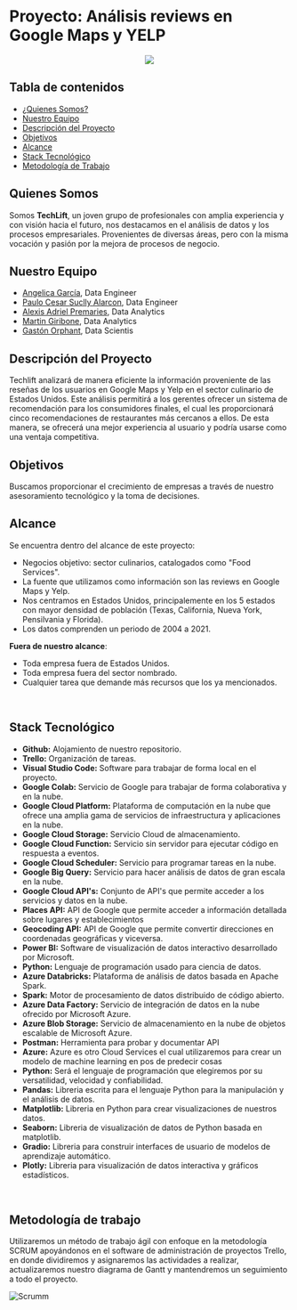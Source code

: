 # **Proyecto: Análisis reviews en Google Maps y YELP**


<p align="center"><img src="https://user-images.githubusercontent.com/65837646/224367690-15359db3-7c2e-4ee4-9bfd-347ed091df9e.jpeg"></p>


## **Tabla de contenidos**
- [¿Quienes Somos?](#Quienes-Somos)
- [Nuestro Equipo](#Nuestro-Equipo)
- [Descripción del Proyecto](#Descripción-del-proyecto)
- [Objetivos](#Objetivos)
- [Alcance](#Alcance)
- [Stack Tecnológico](#Stack-Tecnológico)
- [Metodología de Trabajo](#Metodología-de-Trabajo)

<div id="Quienes-Somos"/>

## **Quienes Somos**

Somos **TechLift**, un joven grupo de profesionales con amplia experiencia y con visión hacia el futuro, nos destacamos en el análisis de datos y los procesos empresariales.
Provenientes de diversas áreas, pero con la misma vocación y pasión por la mejora de procesos de negocio.
<br>

<div id="Nuestro-Equipo"/>

## **Nuestro Equipo**

- [Angelica García](https://github.com/hikikae), Data Engineer
- [Paulo Cesar Suclly Alarcon](https://github.com/paulox300), Data Engineer
- [Alexis Adriel Premaries](https://github.com/lexio7), Data Analytics
- [Martin Giribone](https://github.com/MartinGiribonee), Data Analytics
- [Gastón Orphant](https://github.com/GastonOrphant), Data Scientis

<div id="Descripción-del-proyecto"/>

## **Descripción del Proyecto**

Techlift analizará de manera eficiente la información proveniente de las reseñas de los usuarios en Google Maps y Yelp en el sector culinario de Estados Unidos. Este análisis permitirá a los gerentes ofrecer un sistema de recomendación para los consumidores finales, el cual les proporcionará cinco recomendaciones de restaurantes más cercanos a ellos. De esta manera, se ofrecerá una mejor experiencia al usuario y podría usarse como una ventaja competitiva.
<br>

<div id="Objetivos"/>

## **Objetivos**

Buscamos proporcionar el crecimiento de empresas a través de nuestro asesoramiento tecnológico y la toma de decisiones.
<br>

<div id="Alcance"/>

## **Alcance**

Se encuentra dentro del alcance de este proyecto:
- Negocios objetivo: sector culinarios, catalogados como "Food Services".
- La fuente que utilizamos como información son las reviews en Google Maps y Yelp.
- Nos centramos en Estados Unidos, principalemente en los 5 estados con mayor densidad de población (Texas, California, Nueva York, Pensilvania y Florida).
- Los datos comprenden un periodo de 2004 a 2021.
    
 **Fuera de nuestro alcance**:
- Toda empresa fuera de Estados Unidos.
- Toda empresa fuera del sector nombrado.
- Cualquier tarea que demande más recursos que los ya mencionados.
<br>

<div id="Stack-Tecnológico"/>

## **Stack Tecnológico**

- **Github:** Alojamiento de nuestro repositorio.
- **Trello:** Organización de tareas.
- **Visual Studio Code:** Software para trabajar de forma local en el proyecto.
- **Google Colab:** Servicio de Google para trabajar de forma colaborativa y en la nube. 
- **Google Cloud Platform:** Plataforma de computación en la nube que ofrece una amplia gama de servicios de infraestructura y aplicaciones en la nube.
- **Google Cloud Storage:** Servicio Cloud de almacenamiento.
- **Google Cloud Function:** Servicio sin servidor para ejecutar código en respuesta a eventos.
- **Google Cloud Scheduler:** Servicio para programar tareas en la nube.
- **Google Big Query:** Servicio para hacer análisis de datos de gran escala en la nube.
- **Google Cloud API's:** Conjunto de API's que permite acceder a los servicios y datos en la nube.
- **Places API:** API de Google que permite acceder a información detallada sobre lugares y establecimientos
- **Geocoding API:** API de Google que permite convertir direcciones en coordenadas geográficas y viceversa.
- **Power BI:** Software de visualización de datos interactivo desarrollado por Microsoft.
- **Python:** Lenguaje de programación usado para ciencia de datos.
- **Azure Databricks:** Plataforma de análisis de datos basada en Apache Spark.
- **Spark:** Motor de procesamiento de datos distribuido de código abierto.
- **Azure Data Factory:** Servicio de integración de datos en la nube ofrecido por Microsoft Azure.
- **Azure Blob Storage:** Servicio de almacenamiento en la nube de objetos escalable de Microsoft Azure.
- **Postman:** Herramienta para probar y documentar API
- **Azure:** Azure es otro Cloud Services el cual utilizaremos para crear un modelo de machine learning en pos de predecir cosas 
- **Python:** Será el lenguaje de programación que elegiremos por su versatilidad, velocidad y confiabilidad.
- **Pandas:** Libreria escrita para el lenguaje Python para la manipulación y el análisis de datos.
- **Matplotlib:** Libreria en Python para crear visualizaciones de nuestros datos.
- **Seaborn:** Libreria de visualización de datos de Python basada en matplotlib.
- **Gradio:** Libreria para construir interfaces de usuario de modelos de aprendizaje automático.
- **Plotly:** Libreria para visualización de datos interactiva y gráficos estadísticos.
<br>

<div id="Metodología-de-Trabajo"/>

## **Metodología de trabajo**

Utilizaremos un método de trabajo ágil con enfoque en la metodología SCRUM apoyándonos en el software de administración de proyectos Trello, en donde dividiremos y asignaremos las actividades a realizar, actualizaremos nuestro diagrama de Gantt y mantendremos un seguimiento a todo el proyecto.


![Scrumm](https://user-images.githubusercontent.com/65837646/224367958-d317f972-fddf-4958-b178-38675c27f1d7.jpg)


